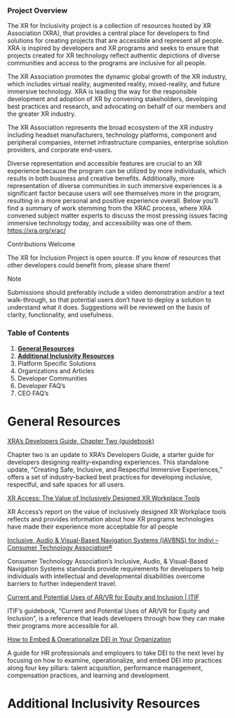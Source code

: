 ### Project Overview 

The XR for Inclusivity project is a collection of resources hosted by XR Association (XRA), that provides a central place for developers to find solutions for creating projects that are accessible and represent all people. XRA is inspired by developers and XR programs and seeks to ensure that projects created for XR technology reflect authentic depictions of diverse communities and access to the programs are inclusive for all people. 

The XR Association promotes the dynamic global growth of the XR industry, which includes virtual reality, augmented reality, mixed-reality, and future immersive technology. XRA is leading the way for the responsible development and adoption of XR by convening stakeholders, developing best practices and research, and advocating on behalf of our members and the greater XR industry.

The XR Association represents the broad ecosystem of the XR industry including headset manufacturers, technology platforms, component and peripheral companies, internet infrastructure companies, enterprise solution providers, and corporate end-users. 

Diverse representation and accessible features are crucial to an XR experience because the program can be utilized by more individuals, which results in both business and creative benefits. Additionally, more representation of diverse communities in such immersive experiences is a significant factor because users will see themselves more in the program, resulting in a more personal and positive experience overall. 
Below you’ll find a summary of work stemming from the XRAC process, where XRA convened subject matter experts to discuss the most pressing issues facing immersive technology today, and accessibility was one of them. https://xra.org/xrac/

Contributions Welcome

The XR for Inclusion Project is open source. If you know of resources that other developers could benefit from, please share them! 

Note

Submissions should preferably include a video demonstration and/or a text walk-through, so that potential users don’t have to deploy a solution to understand what it does. Suggestions will be reviewed on the basis of clarity, functionality, and usefulness. 

### Table of Contents 

1.	[**General Resources**](#general-resources) 
2.	[**Additional Inclusivity Resources**](#additional-inclusivity-resources) 
3.	Platform Specific Solutions 
4.	Organizations and Articles 
5.	Developer Communities 
6.	Developer FAQ’s 
7.	CEO FAQ’s

# General Resources

[XRA’s Developers Guide, Chapter Two (guidebook)](https://xra.org/research/xr-primer-2-0-a-starter-guide-for-developers/) 

Chapter two is an update to XRA’s Developers Guide, a starter guide for developers designing reality-expanding experiences. This standalone update, “Creating Safe, Inclusive, and Respectful Immersive Experiences,” offers a set of industry-backed best practices for developing inclusive, respectful, and safe spaces for all users.

[XR Access: The Value of Inclusively Designed XR Workplace Tools](https://xraccess.org/bcxr-report/)

XR Access’s report on the value of inclusively designed XR Workplace tools reflects and provides information about how XR programs technologies have made their experience more acceptable for all people

[Inclusive, Audio & Visual-Based Navigation Systems (IAVBNS) for Indivi – Consumer Technology Association®](https://shop.cta.tech/collections/standards/products/inclusive-audio-visual-based-navigation-systems-iavbns-for-individuals-with-intellectual-and-developmental-disabilities-cta-2076-1?_gl=1*1fhzkg7*_gcl_au*NzQ0ODA2NTExLjE3MTc0MzAzNDE.*_ga*MTY1OTM5Nzc1NC4xNzE3NDMwMzQx*_ga_5P7N8TBME7*MTcxODkxNDQyNi44LjEuMTcxODkxNDU4OC4yLjAuMA..&_ga=2.233895646.1373494073.1718911274-1659397754.1717430341)

Consumer Technology Association’s Inclusive, Audio, & Visual-Based Navigation Systems standards provide requirements for developers to help individuals with intellectual and developmental disabilities overcome barriers to further independent travel. 

[Current and Potential Uses of AR/VR for Equity and Inclusion | ITIF](https://itif.org/publications/2021/06/01/current-and-potential-uses-arvr-equity-and-inclusion/)

ITIF’s guidebook, “Current and Potential Uses of AR/VR for Equity and Inclusion”, is a reference that leads developers through how they can make their programs more accessible for all.

[How to Embed & Operationalize DEI in Your Organization](https://circaworks.com/resources-diversity-embed-operationalize-dei-in-your-organization-whitepaper/?creative=&keyword=diversity%20and%20inclusion&matchtype=p&network=o&device=c&hsa_acc=2427156630&hsa_net=adwords&hsa_cam=403649370&hsa_ad=&hsa_kw=diversity%20and%20inclusion&hsa_grp=1339205739753096&hsa_mt=p&hsa_ver=3&hsa_src=o&hsa_tgt=kwd-83700883907956:loc-190&msclkid=f895b711687b126d6bf2d1bb207a8cc5&utm_source=bing&utm_medium=cpc&utm_campaign=Search%20%7C%20Diversity%20%7C%20Recruitment&utm_term=diversity%20and%20inclusion&utm_content=Diversity%20Hiring%20-%209%2F9%2F20)

A guide for HR professionals and employers to take DEI to the next level by focusing on how to examine, operationalize, and embed DEI into practices along four key pillars: talent acquisition, performance management, compensation practices, and learning and development.

# Additional Inclusivity Resources
